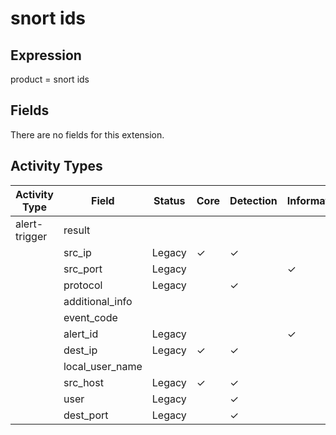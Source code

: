 snort ids
=========

Expression
----------

product = snort ids

Fields
------

There are no fields for this extension.

Activity Types
--------------

| Activity Type | Field           | Status | Core     | Detection | Informational |
| ------------- | --------------- | ------ | -------- | --------- | ------------- |
| alert-trigger | result          |        |          |           |               |
|               | src_ip          | Legacy | &#10003; | &#10003;  |               |
|               | src_port        | Legacy |          |           | &#10003;      |
|               | protocol        | Legacy |          | &#10003;  |               |
|               | additional_info |        |          |           |               |
|               | event_code      |        |          |           |               |
|               | alert_id        | Legacy |          |           | &#10003;      |
|               | dest_ip         | Legacy | &#10003; | &#10003;  |               |
|               | local_user_name |        |          |           |               |
|               | src_host        | Legacy | &#10003; | &#10003;  |               |
|               | user            | Legacy |          | &#10003;  |               |
|               | dest_port       | Legacy |          | &#10003;  |               |

